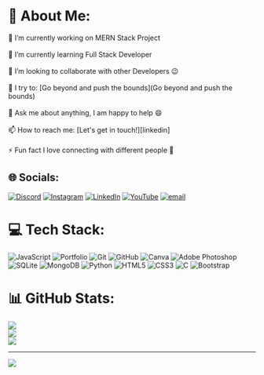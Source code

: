 # 💫 About Me:
🔭 I’m currently working on MERN Stack Project<br><br>🌱 I’m currently learning Full Stack Developer<br><br>👯 I’m looking to collaborate with other Developers 😉<br><br>🧗 I try to: [Go beyond and push the bounds](Go beyond and push the bounds)<br><br>💬 Ask me about anything, I am happy to help 😄<br><br>📫 How to reach me: [Let's get in touch!][linkedin]<br><br>⚡ Fun fact I love connecting with different people 🙌


## 🌐 Socials:
[![Discord](https://img.shields.io/badge/Discord-%237289DA.svg?logo=discord&logoColor=white)](https://discord.gg/upendar_7) [![Instagram](https://img.shields.io/badge/Instagram-%23E4405F.svg?logo=Instagram&logoColor=white)](https://instagram.com/https://www.instagram.com/_mr.upendar_28/) [![LinkedIn](https://img.shields.io/badge/LinkedIn-%230077B5.svg?logo=linkedin&logoColor=white)](https://linkedin.com/in/https://www.linkedin.com/in/upendar-gundala-675352346/) [![YouTube](https://img.shields.io/badge/YouTube-%23FF0000.svg?logo=YouTube&logoColor=white)](https://youtube.com/@https://www.youtube.com/@UpendarUniverse) [![email](https://img.shields.io/badge/Email-D14836?logo=gmail&logoColor=white)](mailto:https://mail.google.com/mail/u/2/#inbox) 

# 💻 Tech Stack:
![JavaScript](https://img.shields.io/badge/javascript-%23323330.svg?style=flat&logo=javascript&logoColor=%23F7DF1E) ![Portfolio](https://img.shields.io/badge/Portfolio-%23000000.svg?style=flat&logo=firefox&logoColor=#FF7139) ![Git](https://img.shields.io/badge/git-%23F05033.svg?style=flat&logo=git&logoColor=white) ![GitHub](https://img.shields.io/badge/github-%23121011.svg?style=flat&logo=github&logoColor=white) ![Canva](https://img.shields.io/badge/Canva-%2300C4CC.svg?style=flat&logo=Canva&logoColor=white) ![Adobe Photoshop](https://img.shields.io/badge/adobe%20photoshop-%2331A8FF.svg?style=flat&logo=adobe%20photoshop&logoColor=white) ![SQLite](https://img.shields.io/badge/sqlite-%2307405e.svg?style=flat&logo=sqlite&logoColor=white) ![MongoDB](https://img.shields.io/badge/MongoDB-%234ea94b.svg?style=flat&logo=mongodb&logoColor=white) ![Python](https://img.shields.io/badge/python-3670A0?style=flat&logo=python&logoColor=ffdd54) ![HTML5](https://img.shields.io/badge/html5-%23E34F26.svg?style=flat&logo=html5&logoColor=white) ![CSS3](https://img.shields.io/badge/css3-%231572B6.svg?style=flat&logo=css3&logoColor=white) ![C](https://img.shields.io/badge/c-%2300599C.svg?style=flat&logo=c&logoColor=white) ![Bootstrap](https://img.shields.io/badge/bootstrap-%238511FA.svg?style=flat&logo=bootstrap&logoColor=white)
# 📊 GitHub Stats:
![](https://github-readme-stats.vercel.app/api?username=upendargundala&theme=tokyonight&hide_border=true&include_all_commits=false&count_private=false)<br/>
![](https://nirzak-streak-stats.vercel.app/?user=upendargundala&theme=tokyonight&hide_border=true)<br/>
![](https://github-readme-stats.vercel.app/api/top-langs/?username=upendargundala&theme=tokyonight&hide_border=true&include_all_commits=false&count_private=false&layout=compact)

---
[![](https://visitcount.itsvg.in/api?id=upendargundala&icon=0&color=0)](https://visitcount.itsvg.in)

<!-- Proudly created with GPRM ( https://gprm.itsvg.in ) -->
